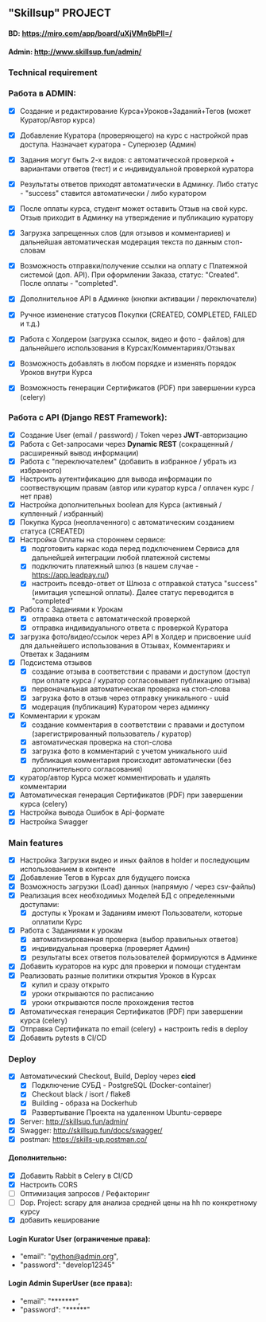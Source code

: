 ## "Skillsup" PROJECT
#### BD:     https://miro.com/app/board/uXjVMn6bPlI=/
#### Admin:  http://www.skillsup.fun/admin/

### Technical requirement

### Работа в ADMIN:
- [x] Создание и редактирование Курса+Уроков+Заданий+Тегов (может Куратор/Автор курса)
- [x] Добавление Куратора (проверяющего) на курс с настройкой прав доступа. Назначает куратора - Суперюзер (Админ)
- [x] Задания могут быть 2-х видов: с автоматической проверкой + вариантами ответов (тест) и с индивидуальной проверкой куратора
- [x] Результаты ответов приходят автоматически в Админку. Либо статус - "success" ставится автоматически / либо куратором
- [x] После оплаты курса, студент может оставить Отзыв на свой курс. Отзыв приходит в Админку на утверждение и публикацию куратору
- [x] Загрузка запрещенных слов (для отзывов и комментариев) и дальнейшая автоматическая модерация текста по данным стоп-словам
- [x] Возможность отправки/получение ссылки на оплату с Платежной системой (доп. API). При оформлении Заказа, статус: "Created". После оплаты - "completed".
- [x] Дополнительное API в Админке (кнопки активации / переключатели)
- [x] Ручное изменение статусов Покупки (CREATED, COMPLETED, FAILED и т.д.)
- [x] Работа с Холдером (загрузка ссылок, видео и фото - файлов) для дальнейшего использования в Курсах/Комментариях/Отзывах
- [x] Возможность добавлять в любом порядке и изменять порядок Уроков внутри Курса
- [x] Возможность генерации Сертификатов (PDF) при завершении курса (celery)



### Работа с API (Django REST Framework):
- [x] Создание User (email / password) / Token через **JWT**-авторизацию
- [x] Работа с Get-запросами через **Dynamic REST** (сокращенный / расширенный вывод информации)
- [x] Работа с "переключателем" (добавить в избранное / убрать из избранного)
- [x] Настроить аутентификацию для вывода информации по соотвествующим правам (автор или куратор курса / оплачен курс / нет прав)
- [x] Настройка дополнительных boolean для Курса (активный / купленный / избранный)
- [x] Покупка Курса (неоплаченного) с автоматическим созданием статуса (CREATED)
- [x] Настройка Оплаты на стороннем сервисе:
  - [x] подготовить каркас кода перед подключением Сервиса для дальнейшей интеграции любой платежной системы
  - [x] подключить платежный шлюз (в нашем случае - https://app.leadpay.ru/)
  - [x] настроить псевдо-ответ от Шлюза с отправкой статуса "success" (имитация успешной оплаты). Далее статус переводится в "completed"
- [x] Работа с Заданиями к Урокам
  - [x] отправка ответа с автоматической проверкой
  - [x] отправка индивидуального ответа с проверкой Куратора
- [x] загрузка фото/видео/ссылок через API в Холдер и присвоение uuid для дальнейшего использования в Отзывах, Комментариях и Ответах к Заданиям
- [x] Подсистема отзывов
  - [x] создание отзыва в соответствии с правами и доступом (доступ при оплате курса / куратор согласовывает публикацию отзыва)
  - [x] первоначальная автоматическая проверка на стоп-слова
  - [x] загрузка фото в отзыв через отправку уникального - uuid
  - [x] модерация (публикация) Куратором через админку
- [x] Комментарии к урокам
  - [x] создание комментария в соответствии с правами и доступом (зарегистрированный пользователь / куратор)
  - [x] автоматическая проверка на стоп-слова
  - [x] загрузка фото в комментарий с учетом уникального uuid
  - [x] публикация комментария происходит автоматически (без дополнительного согласования)
- [x] куратор/автор Курса может комментировать и удалять комментарии
- [x] Автоматическая генерация Сертификатов (PDF) при завершении курса (celery)
- [x] Настройка вывода Ошибок в Api-формате
- [x] Настройка Swagger

### Main features
- [x] Настройка Загрузки видео и иных файлов в holder и последующим использованием в контенте
- [x] Добавление Тегов в Курсах для будущего поиска
- [x] Возможность загрузки (Load) данных (напрямую / через csv-файлы)
- [x] Реализация всех необходимых Моделей БД с определенными доступами:
  - [x] доступы к Урокам и Заданиям имеют Пользователи, которые оплатили Курс
- [x] Работа с Заданиями к урокам
  - [x] автоматизированная проверка (выбор правильных ответов)
  - [x] индивидуальная проверка (проверяет Админ)
  - [x] результаты всех ответов пользователей формируются в Админке
- [x] Добавить кураторов на курс для проверки и помощи студентам
- [x] Реализовать разные политики открытия Уроков в Курсах
  - [x] купил и сразу открыто
  - [x] уроки открываются по расписанию
  - [x] уроки открываются после прохождения тестов
- [x] Автоматическая генерация Сертификатов (PDF) при завершении курса (celery)
- [x] Отправка Сертификата по email (celery) + настроить redis в deploy
- [x] Добавить pytests в CI/CD

### Deploy
- [x] Автоматический Checkout, Build, Deploy через **cicd**
  - [x] Подключение СУБД - PostgreSQL (Docker-container)
  - [x] Checkout black / isort / flake8
  - [x] Building - образа на Dockerhub
  - [x] Развертывание Проекта на удаленном Ubuntu-сервере
- [x] Server:  http://skillsup.fun/admin/
- [x] Swagger: http://skillsup.fun/docs/swagger/
- [x] postman: https://skills-up.postman.co/

#### Дополнительно:
- [x] Добавить Rabbit в Celery в CI/CD
- [x] Настроить CORS
- [ ] Оптимизация запросов / Рефакторинг
- [ ] Dop. Project: scrapy для анализа средней цены на hh по конкретному курсу
- [x] добавить кеширование

#### Login Kurator User (ограниченые права):
- "email": "python@admin.org",
- "password": "develop12345"

#### Login Admin SuperUser (все права):
- "email": "*******",
- "password": "******"
